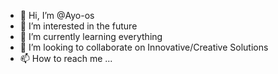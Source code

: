 - 👋 Hi, I’m @Ayo-os
- 👀 I’m interested in the future
- 🌱 I’m currently learning everything
- 💞️ I’m looking to collaborate on Innovative/Creative Solutions
- 📫 How to reach me ...

<!---
Ayo-os/Ayo-os is a ✨ special ✨ repository because its `README.md` (this file) appears on your GitHub profile.
You can click the Preview link to take a look at your changes.
--->
